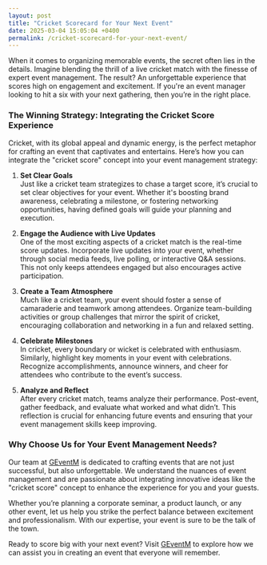 ```yaml
---
layout: post
title: "Cricket Scorecard for Your Next Event"
date: 2025-03-04 15:05:04 +0400
permalink: /cricket-scorecard-for-your-next-event/
---
```



When it comes to organizing memorable events, the secret often lies in the details. Imagine blending the thrill of a live cricket match with the finesse of expert event management. The result? An unforgettable experience that scores high on engagement and excitement. If you're an event manager looking to hit a six with your next gathering, then you’re in the right place.

### The Winning Strategy: Integrating the Cricket Score Experience

Cricket, with its global appeal and dynamic energy, is the perfect metaphor for crafting an event that captivates and entertains. Here’s how you can integrate the "cricket score" concept into your event management strategy:

1. **Set Clear Goals**  
   Just like a cricket team strategizes to chase a target score, it’s crucial to set clear objectives for your event. Whether it's boosting brand awareness, celebrating a milestone, or fostering networking opportunities, having defined goals will guide your planning and execution.

2. **Engage the Audience with Live Updates**  
   One of the most exciting aspects of a cricket match is the real-time score updates. Incorporate live updates into your event, whether through social media feeds, live polling, or interactive Q&A sessions. This not only keeps attendees engaged but also encourages active participation.

3. **Create a Team Atmosphere**  
   Much like a cricket team, your event should foster a sense of camaraderie and teamwork among attendees. Organize team-building activities or group challenges that mirror the spirit of cricket, encouraging collaboration and networking in a fun and relaxed setting.

4. **Celebrate Milestones**  
   In cricket, every boundary or wicket is celebrated with enthusiasm. Similarly, highlight key moments in your event with celebrations. Recognize accomplishments, announce winners, and cheer for attendees who contribute to the event’s success.

5. **Analyze and Reflect**  
   After every cricket match, teams analyze their performance. Post-event, gather feedback, and evaluate what worked and what didn’t. This reflection is crucial for enhancing future events and ensuring that your event management skills keep improving.

### Why Choose Us for Your Event Management Needs?

Our team at [GEventM](https://geventm.com/) is dedicated to crafting events that are not just successful, but also unforgettable. We understand the nuances of event management and are passionate about integrating innovative ideas like the "cricket score" concept to enhance the experience for you and your guests.

Whether you’re planning a corporate seminar, a product launch, or any other event, let us help you strike the perfect balance between excitement and professionalism. With our expertise, your event is sure to be the talk of the town.

Ready to score big with your next event? Visit [GEventM](https://geventm.com/) to explore how we can assist you in creating an event that everyone will remember.